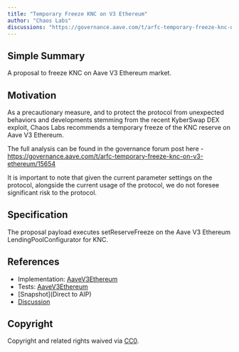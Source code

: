 ```yaml
---
title: "Temporary Freeze KNC on V3 Ethereum"
author: "Chaos Labs"
discussions: "https://governance.aave.com/t/arfc-temporary-freeze-knc-on-v3-ethereum/15654"
---
```


## Simple Summary

A proposal to freeze KNC on Aave V3 Ethereum market.

## Motivation

As a precautionary measure, and to protect the protocol from unexpected behaviors and developments stemming from the recent KyberSwap DEX exploit, Chaos Labs recommends a temporary freeze of the KNC reserve on Aave V3 Ethereum.

The full analysis can be found in the governance forum post here - https://governance.aave.com/t/arfc-temporary-freeze-knc-on-v3-ethereum/15654

It is important to note that given the current parameter settings on the protocol, alongside the current usage of the protocol, we do not foresee significant risk to the protocol.

## Specification

The proposal payload executes setReserveFreeze on the Aave V3 Ethereum LendingPoolConfigurator for KNC.

## References

- Implementation: [AaveV3Ethereum](https://github.com/bgd-labs/aave-proposals-v3/blob/main/src/20231123_AaveV3Ethereum_TemporaryFreezeKNCOnV3Ethereum/AaveV3Ethereum_TemporaryFreezeKNCOnV3Ethereum_20231123.sol)
- Tests: [AaveV3Ethereum](https://github.com/bgd-labs/aave-proposals-v3/blob/main/src/20231123_AaveV3Ethereum_TemporaryFreezeKNCOnV3Ethereum/AaveV3Ethereum_TemporaryFreezeKNCOnV3Ethereum_20231123.t.sol)
- [Snapshot](Direct to AIP)
- [Discussion](https://governance.aave.com/t/arfc-temporary-freeze-knc-on-v3-ethereum/15654)

## Copyright

Copyright and related rights waived via [CC0](https://creativecommons.org/publicdomain/zero/1.0/).
